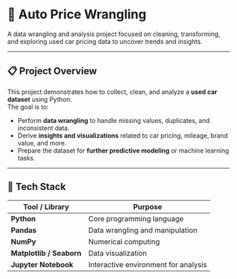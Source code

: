 # 🚗 Auto Price Wrangling

A data wrangling and analysis project focused on cleaning, transforming, and exploring used car pricing data to uncover trends and insights.

---

## 📋 Project Overview

This project demonstrates how to collect, clean, and analyze a **used car dataset** using Python.  
The goal is to:
- Perform **data wrangling** to handle missing values, duplicates, and inconsistent data.
- Derive **insights and visualizations** related to car pricing, mileage, brand value, and more.
- Prepare the dataset for **further predictive modeling** or machine learning tasks.

---

## 🧰 Tech Stack

| Tool / Library | Purpose |
|-----------------|----------|
| **Python** | Core programming language |
| **Pandas** | Data wrangling and manipulation |
| **NumPy** | Numerical computing |
| **Matplotlib / Seaborn** | Data visualization |
| **Jupyter Notebook** | Interactive environment for analysis |


